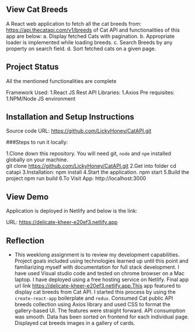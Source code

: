 ## View Cat Breeds

A React web application to fetch all the cat breeds from: https://api.thecatapi.com/v1/breeds of Cat API and functionalities of this app are below:
a. Display fetched Cats with pagination.
b. Appropriate loader is implemented while loading breeds.
c. Search Breeds by any property on search field.
d. Sort fetched cats on a given page.

## Project Status

All the mentioned functionalities are complete

Framework Used:
1.React JS
Rest API Libraries:
1.Axios
Pre requisites:
1.NPM/Node JS environment

## Installation and Setup Instructions

Source code URL: https://github.com/LickyHoney/CatAPI.git

###Steps to run it locally:

1.Clone down this repository. You will need git, `node` and `npm` installed globally on your machine.  
 git clone https://github.com/LickyHoney/CatAPI.git
2.Get into folder
cd catapi
3.Installation:
npm install
4.Start the application.
npm start
5.Build the project
npm run build
6.To Visit App:
http://localhost:3000

## View Demo

Application is deployed in Netlify and below is the link:

URL: https://delicate-kheer-e20ef3.netlify.app

## Reflection

- This weeklong assignment is to review my development capabilities. Project goals included using technologies learned up until this point and familiarizing myself with documentation for full stack development. I have used Visual studio code and tested on chrome browser on a Mac laptop. I have deployed using a free hosting service on Netlify. Final app url link https://delicate-kheer-e20ef3.netlify.app.This app featured to display cat breeds from Cat API. I started this process by using the `create-react-app` boilerplate and `redux`. Consumed Cat public API breeds collection using Axios library and used CSS to format the gallery-based UI. The features were straight forward. API consumption was smooth. Data has been sorted on frontend for each individual page. Displayed cat breeds images in a gallery of cards.
